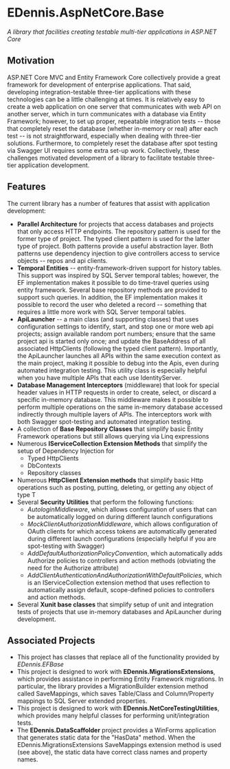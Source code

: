 # EDennis.AspNetCore.Base
*A library that facilities creating testable multi-tier applications in ASP.NET Core*

## Motivation
ASP.NET Core MVC and Entity Framework Core collectively provide a great framework for development of enterprise applications.  That said, developing integration-testable three-tier applications with these technologies can be a little challenging at times.  It is relatively easy to create a web application on one server that communicates with web API on another server, which in turn communicates with a database via Entity Framework; however, to set up proper, repeatable integration tests -- those that completely reset the database (whether in-memory or real) after each test -- is not straightforward, especially when dealing with three-tier solutions.  Furthermore, to completely reset the database after spot testing via Swagger UI requires some extra set-up work.  Collectively, these challenges motivated development of a library to facilitate testable three-tier application development. 

## Features
The current library has a number of features that assist with application development:
- **Parallel Architecture** for projects that access databases and projects that only access HTTP endpoints.  The repository pattern is used for the former type of project.  The typed client pattern is used for the latter type of project.  Both patterns provide a useful abstraction layer.  Both patterns use dependency injection to give controllers access to service objects -- repos and api clients. 
- **Temporal Entities** -- entity-framework-driven support for history tables.  This support was inspired by SQL Server temporal tables; however, the EF implementation makes it possible to do time-travel queries using entity framework.  Several base repository methods are provided to support such queries.  In addition, the EF implementation makes it possible to record the user who deleted a record -- something that requires a little more work with SQL Server temporal tables. 
- **ApiLauncher** -- a main class (and supporting classes) that uses configuration settings to identify, start, and stop one or more web api projects; assign available random port numbers; ensure that the same project api is started only once; and update the BaseAddress of all associated HttpClients (following the typed client pattern).  Importantly, the ApiLauncher launches all APIs within the same execution context as the main project, making it possible to debug into the Apis, even during automated integration testing.  This utility class is especially helpful when you have multiple APIs that each use IdentityServer.
- **Database Management Interceptors** (middleware) that look for special header values in HTTP requests in order to create, select, or discard a specific in-memory database.  This middleware makes it possible to perform multiple operations on the same in-memory database accessed indirectly through multiple layers of APIs.  The interceptors work with both Swagger spot-testing and automated integration testing.    
- A collection of **Base Repository Classes** that simplify basic Entity Framework operations but still allows querying via Linq expressions
- Numerous **IServiceCollection Extension Methods** that simplify the setup of Dependency Injection for
  - Typed HttpClients
  - DbContexts
  - Repository classes
- Numerous **HttpClient Extension methods** that simplify basic Http operations such as posting, putting, deleting, or getting any object of type T
- Several **Security Utilities** that perform the following functions:
  - *AutologinMiddleware*, which allows configuration of users that can be automatically logged on during different launch configurations
  - *MockClientAuthorizationMiddleware*, which allows configuration of OAuth clients for which access tokens are automatically generated during different launch configurations (especially helpful if you are spot-testing with Swagger)
  - *AddDefaultAuthorizationPolicyConvention*, which automatically adds Authorize policies to controllers and action methods (obviating the need for the Authorize attribute)
  - *AddClientAuthenticationAndAuthorizationWithDefaultPolicies*, which is an IServiceCollection extension method that uses reflection to automatically assign default, scope-defined policies to controllers and action methods.
- Several **Xunit base classes** that simplify setup of unit and integration tests of projects that use in-memory databases and ApiLauncher during development.
  

## Associated Projects
- This project has classes that replace all of the functionality provided by *EDennis.EFBase*
- This project is designed to work with **EDennis.MigrationsExtensions**, which provides assistance in performing Entity Framework migrations.  In particular, the library provides a MigrationBuilder extension method called SaveMappings, which saves Table/Class and Column/Property mappings to SQL Server extended properties.
- This project is designed to work with **EDennis.NetCoreTestingUtilities**, which provides many helpful classes for performing unit/integration tests.
- The **EDennis.DataScaffolder** project provides a WinForms application that generates static data for the "HasData" method.  When the EDennis.MigrationsExtensions SaveMappings extension method is used (see above), the static data have correct class names and property names.

